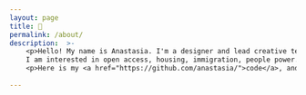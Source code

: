 ```yaml
---
layout: page
title: 👋
permalink: /about/
description:  >-
    <p>Hello! My name is Anastasia. I'm a designer and lead creative technologist working at Harvard's <a target="_blank" href="https://lil.law.harvard.edu">Library Innovation Lab</a>.   
    I am interested in open access, housing, immigration, people power.</p>
    <p>Here is my <a href="https://github.com/anastasia/">code</a>, and here is a way to say <a href="mailto:anastasia.aizman@gmail.com">hello</a>.</p>
        
---
```

